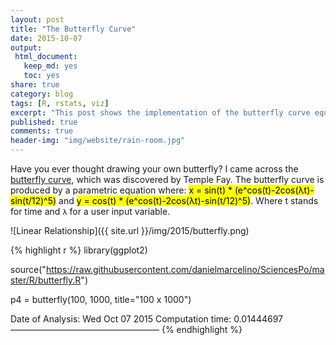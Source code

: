 ```yaml
---
layout: post
title: "The Butterfly Curve"
date: 2015-10-07
output:
 html_document: 
   keep_md: yes
   toc: yes
share: true
category: blog
tags: [R, rstats, viz]
excerpt: "This post shows the implementation of the butterfly curve equation in R, and its output plot produced with ggplot2."
published: true
comments: true
header-img: "img/website/rain-room.jpg"
---
```


Have you ever thought drawing your own butterfly?
I came across the [butterfly curve](https://en.wikipedia.org/wiki/Butterfly_curve_%28transcendental%29), which was discovered by Temple Fay. The butterfly curve is produced by a parametric equation where:
<mark>x = sin(t) * (e^cos(t)-2cos(λt)-sin(t/12)^5)</mark> and
<mark>y = cos(t) * (e^cos(t)-2cos(λt)-sin(t/12)^5)</mark>.
Where t stands for time and `λ` for a user input variable.

![Linear Relationship]({{ site.url }}/img/2015/butterfly.png)


{% highlight r %}
library(ggplot2)

source("https://raw.githubusercontent.com/danielmarcelino/SciencesPo/master/R/butterfly.R")

p4 = butterfly(100, 1000, title="100 x 1000")

Date of Analysis: Wed Oct 07 2015
Computation time: 0.01444697
—————————————————
{% endhighlight %}




